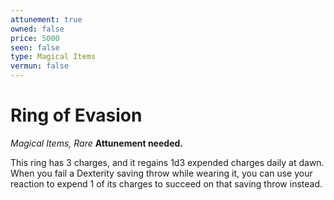 ```yaml
---
attunement: true
owned: false
price: 5000
seen: false
type: Magical Items
vermun: false
---
```

# Ring of Evasion

*Magical Items, Rare* **Attunement needed.**

This ring has 3 charges, and it regains 1d3 expended charges daily at dawn. When you fail a Dexterity saving throw while wearing it, you can use your reaction to expend 1 of its charges to succeed on that saving throw instead.